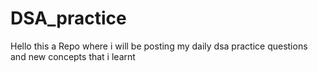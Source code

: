 # DSA_practice
Hello this a Repo where i will be posting my daily dsa practice questions and new concepts that i learnt
